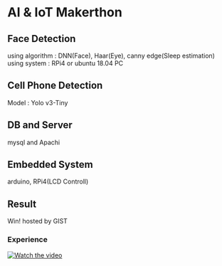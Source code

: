 AI & IoT Makerthon
===================
Face Detection
----------------
using algorithm : DNN(Face), Haar(Eye), canny edge(Sleep estimation)  
using system : RPi4 or ubuntu 18.04 PC

Cell Phone Detection
----------------
Model : Yolo v3-Tiny 

DB and Server
----------------
mysql and Apachi


Embedded System
---------------
arduino, RPi4(LCD Controll)

Result
-------
Win! hosted by GIST

### Experience
[![Watch the video](https://img.youtube.com/vi/ODIgfEjcCvs/maxresdefault.jpg)](https://youtu.be/ODIgfEjcCvs)
